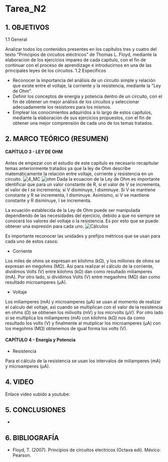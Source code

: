 # Tarea_N2
## 1. OBJETIVOS

   1.1 General
    
Analizar todos los contenidos presentes en los capítulos tres y cuatro del texto "Principios de circuitos eléctricos" de Thomas L. Floyd, mediante la elaboracion de los ejercicios impares de cada capitulo, con el fin de continuar con el proceso de aprendizage e introducirnos en una de las principales leyes de los circuitos.
   1.2 Especificos

* Reconocer la importancia del análisis de un circuito simple y relación que existe entre el voltaje, la corriente y la resistencia, mediante la "Ley de Ohm".
* Definir los conceptos de energía y potencia dentro de un circuito, con el fin de obtener un mejor análisis de los circuitos y seleccionar adecuadamente los resistores para los mismos.
* Emplear los conocimientos adquiridos a lo largo de estos capítulos, mediante la elaboración de sus ejercicios propuestos, con el fin de obtener una mejor comprensión de cada uno de los temas tratados.

## 2. MARCO TEÓRICO (RESUMEN)
#### CAPÍTULO 3 - LEY DE OHM
Antes de empezar con el estudio de este capítulo es necesario recapitular temas anteriormente tratados ya que la ley de Ohm describe matemáticamente la relación entre voltaje, corriente y resistencia en un circuito. 
![4_MC](https://user-images.githubusercontent.com/93666408/140944564-f14ee70b-7987-4f70-ab31-3ba2dfa752d5.jpeg)
![ohm](https://user-images.githubusercontent.com/93681159/141723712-80a1f328-2347-4696-b0da-da0f7b48ff51.jpeg)
Dada la ecuacion de la Ley de Ohm es importante identificar que para un valor constante de R, si el valor de V se incrementa, el valor de I se incrementa; si V disminuye, I disminuye. Si V se mantiene constante y R se incrementa, I disminuye. Asimismo, si V se mantiene constante y R disminuye, I se incrementa.

La ecuación establecida de la Ley de Ohm puede ser manipulada dependiendo de las necesidades del ejercicio, debido a que no siempre se conocerá los valores del voltaje o la resistencia. Es por esto que se puede obtener una expresión para cada uno. 
![Cálculos](https://user-images.githubusercontent.com/93681159/141815108-1eb55eee-c582-4673-adf3-52b860297c11.jpeg)

Es importante reconocer las unidades y prefijos métricos que se usan para cada uno de estos casos:
* Corriente

Los miles de ohms se expresan en kilohms (kΩ), y los millones de ohms se expresan en megohms (MΩ). Asi para realizar el cálculo de la corriente, dividimos Volts (V) entre kilohms (kΩ) dan como resultado miliamperes (mA). Por otro lado, si dividimos Volts (V) entre megaohms (MΩ) dan como resultado microamperes (μA).

* Voltaje

Los miliamperes (mA) y microamperes (μA) se usan al momento de realizar el calculo del voltaje, asi cuando se multiplican con el valor de la resistencia en ohms (Ω) se obtienen los milivolts (mV) y los micrvolts (μV). Por otro lado si se multiplica los miliamperes (mA) con kilohms (kΩ) nos da como resultado los volts (V) y finalmente al mutiplicar los microamperes (μA) con los megohms (MΩ) obtenemos de igual forma los volts (V).

#### CAPÍTULO 4 - Energía y Potencia
* Resistencia

Para el cálculo de la resistencia se usan los intervalos de miliamperes (mA) y microamperes (μA).

## 4. VIDEO
Enlace video subido a youtube:

## 5. CONCLUSIONES
* 
## 6. BIBLIOGRAFÍA
* Floyd, T. (2007). Principios de circuitos electricos (Octava edi). México: Pearson.
